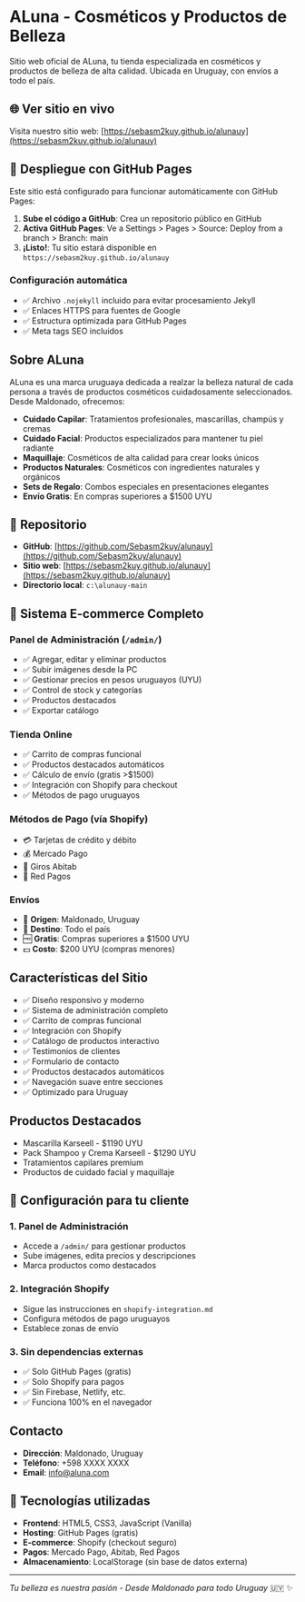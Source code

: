 # ALuna - Cosméticos y Productos de Belleza

Sitio web oficial de ALuna, tu tienda especializada en cosméticos y productos de belleza de alta calidad. Ubicada en Uruguay, con envíos a todo el país.

## 🌐 Ver sitio en vivo

Visita nuestro sitio web: [https://sebasm2kuy.github.io/alunauy](https://sebasm2kuy.github.io/alunauy)

## 🚀 Despliegue con GitHub Pages

Este sitio está configurado para funcionar automáticamente con GitHub Pages:

1. **Sube el código a GitHub**: Crea un repositorio público en GitHub
2. **Activa GitHub Pages**: Ve a Settings > Pages > Source: Deploy from a branch > Branch: main
3. **¡Listo!**: Tu sitio estará disponible en `https://sebasm2kuy.github.io/alunauy`

### Configuración automática
- ✅ Archivo `.nojekyll` incluido para evitar procesamiento Jekyll
- ✅ Enlaces HTTPS para fuentes de Google
- ✅ Estructura optimizada para GitHub Pages
- ✅ Meta tags SEO incluidos

## Sobre ALuna

ALuna es una marca uruguaya dedicada a realzar la belleza natural de cada persona a través de productos cosméticos cuidadosamente seleccionados. Desde Maldonado, ofrecemos:

- **Cuidado Capilar**: Tratamientos profesionales, mascarillas, champús y cremas
- **Cuidado Facial**: Productos especializados para mantener tu piel radiante
- **Maquillaje**: Cosméticos de alta calidad para crear looks únicos
- **Productos Naturales**: Cosméticos con ingredientes naturales y orgánicos
- **Sets de Regalo**: Combos especiales en presentaciones elegantes
- **Envío Gratis**: En compras superiores a $1500 UYU

## 📍 Repositorio

- **GitHub**: [https://github.com/Sebasm2kuy/alunauy](https://github.com/Sebasm2kuy/alunauy)
- **Sitio web**: [https://sebasm2kuy.github.io/alunauy](https://sebasm2kuy.github.io/alunauy)
- **Directorio local**: `c:\alunauy-main`

## 🛒 Sistema E-commerce Completo

### Panel de Administración (`/admin/`)
- ✅ Agregar, editar y eliminar productos
- ✅ Subir imágenes desde la PC
- ✅ Gestionar precios en pesos uruguayos (UYU)
- ✅ Control de stock y categorías
- ✅ Productos destacados
- ✅ Exportar catálogo

### Tienda Online
- ✅ Carrito de compras funcional
- ✅ Productos destacados automáticos
- ✅ Cálculo de envío (gratis >$1500)
- ✅ Integración con Shopify para checkout
- ✅ Métodos de pago uruguayos

### Métodos de Pago (vía Shopify)
- 💳 Tarjetas de crédito y débito
- 💰 Mercado Pago
- 🏪 Giros Abitab
- 🔴 Red Pagos

### Envíos
- 📍 **Origen**: Maldonado, Uruguay
- 🚚 **Destino**: Todo el país
- 🆓 **Gratis**: Compras superiores a $1500 UYU
- 💵 **Costo**: $200 UYU (compras menores)

## Características del Sitio

- ✅ Diseño responsivo y moderno
- ✅ Sistema de administración completo
- ✅ Carrito de compras funcional
- ✅ Integración con Shopify
- ✅ Catálogo de productos interactivo
- ✅ Testimonios de clientes
- ✅ Formulario de contacto
- ✅ Productos destacados automáticos
- ✅ Navegación suave entre secciones
- ✅ Optimizado para Uruguay

## Productos Destacados

- Mascarilla Karseell - $1190 UYU
- Pack Shampoo y Crema Karseell - $1290 UYU
- Tratamientos capilares premium
- Productos de cuidado facial y maquillaje

## 🔧 Configuración para tu cliente

### 1. Panel de Administración
- Accede a `/admin/` para gestionar productos
- Sube imágenes, edita precios y descripciones
- Marca productos como destacados

### 2. Integración Shopify
- Sigue las instrucciones en `shopify-integration.md`
- Configura métodos de pago uruguayos
- Establece zonas de envío

### 3. Sin dependencias externas
- ✅ Solo GitHub Pages (gratis)
- ✅ Solo Shopify para pagos
- ✅ Sin Firebase, Netlify, etc.
- ✅ Funciona 100% en el navegador

## Contacto

- **Dirección**: Maldonado, Uruguay
- **Teléfono**: +598 XXXX XXXX
- **Email**: info@aluna.com

## 🚀 Tecnologías utilizadas

- **Frontend**: HTML5, CSS3, JavaScript (Vanilla)
- **Hosting**: GitHub Pages (gratis)
- **E-commerce**: Shopify (checkout seguro)
- **Pagos**: Mercado Pago, Abitab, Red Pagos
- **Almacenamiento**: LocalStorage (sin base de datos externa)

---

*Tu belleza es nuestra pasión - Desde Maldonado para todo Uruguay* 🇺🇾 ✨